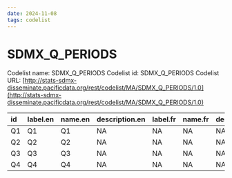 ```yaml
---
date: 2024-11-08
tags: codelist
---
```


# SDMX_Q_PERIODS

Codelist name: SDMX_Q_PERIODS
Codelist id: SDMX_Q_PERIODS
Codelist URL: [http://stats-sdmx-disseminate.pacificdata.org/rest/codelist/MA/SDMX_Q_PERIODS/1.0](http://stats-sdmx-disseminate.pacificdata.org/rest/codelist/MA/SDMX_Q_PERIODS/1.0)

|id |label.en |name.en |description.en |label.fr |name.fr |description.fr |
|:--|:--------|:-------|:--------------|:--------|:-------|:--------------|
|Q1 |Q1       |Q1      |NA             |NA       |NA      |NA             |
|Q2 |Q2       |Q2      |NA             |NA       |NA      |NA             |
|Q3 |Q3       |Q3      |NA             |NA       |NA      |NA             |
|Q4 |Q4       |Q4      |NA             |NA       |NA      |NA             |

